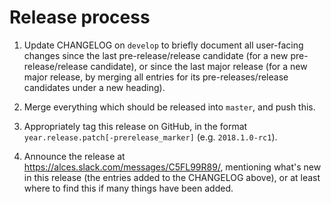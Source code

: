 
# Release process

1. Update CHANGELOG on `develop` to briefly document all user-facing changes
   since the last pre-release/release candidate (for a new pre-release/release
   candidate), or since the last major release (for a new major release, by
   merging all entries for its pre-releases/release candidates under a new
   heading).

2. Merge everything which should be released into `master`, and push this.

3. Appropriately tag this release on GitHub, in the format
   `year.release.patch[-prerelease_marker]` (e.g. `2018.1.0-rc1`).

4. Announce the release at https://alces.slack.com/messages/C5FL99R89/,
   mentioning what's new in this release (the entries added to the CHANGELOG
   above), or at least where to find this if many things have been added.
